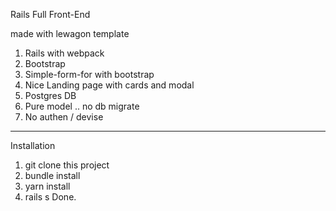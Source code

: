 Rails Full Front-End 

made with lewagon template

1. Rails with webpack
2. Bootstrap
3. Simple-form-for with bootstrap
4. Nice Landing page with cards and modal
5. Postgres DB 
6. Pure model .. no db migrate
7. No authen / devise

------------------------------

Installation
1. git clone this project
2. bundle install 
3. yarn install
4. rails s
Done.
